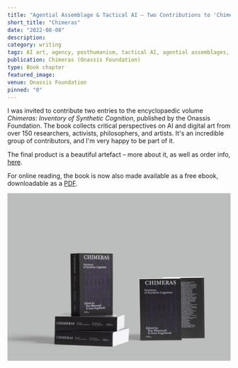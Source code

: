 ```yaml
---
title: "Agential Assemblage & Tactical AI – Two Contributions to 'Chimeras: Inventory of Synthetic Cognition'"
short_title: "Chimeras"
date: "2022-08-08"
description:
category: writing
tagz: AI art, agency, posthumanism, tactical AI, agential assemblages, digital art
publication: Chimeras (Onassis Foundation)
type: Book chapter
featured_image:
venue: Onassis Foundation
pinned: "0"
---
```


I was invited to contribute two entries to the encyclopaedic volume _Chimeras: Inventory of Synthetic Cognition_, published by the Onassis Foundation. The book collects critical perspectives on AI and digital art from over 150 researchers, activists, philosophers, and artists. It's an incredible group of contributors, and I'm very happy to be part of it.

The final product is a beautiful artefact – more about it, as well as order info, [here](https://www.onassis.org/culture/publications/chimeras-inventory-of-synthetic-cognition).

For online reading, the book is now also made available as a free ebook, downloadable as a [PDF](https://www.onassis.org/cms/documents/600/Chimeras_Inventory-of-Synthetic-Cognition.pdf).

![](/images/content/chimeras.jpg)
